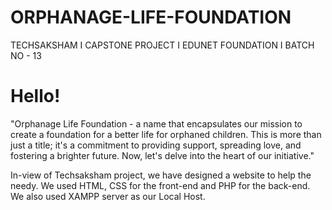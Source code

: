# ORPHANAGE-LIFE-FOUNDATION
TECHSAKSHAM I CAPSTONE PROJECT I EDUNET FOUNDATION I BATCH NO - 13
# Hello!
"Orphanage Life Foundation - a name that encapsulates our mission to create a foundation for a better life for
orphaned children. This is more than just a title; it's a commitment to providing support, spreading love, and fostering
a brighter future. Now, let's delve into the heart of our initiative."

In-view of Techsaksham project, we have designed a website to help the needy. We used HTML, CSS for the front-end
and PHP for the back-end. We also used XAMPP server as our Local Host.
